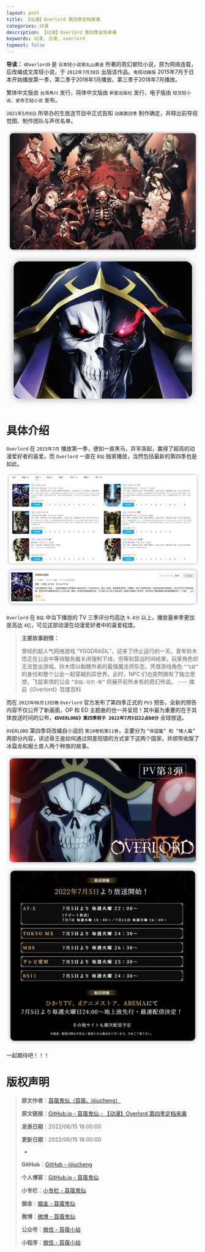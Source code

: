 ```yaml
---
layout: post
title: 【动漫】Overlord 第四季定档来袭
categories: 动漫
description: 【动漫】Overlord 第四季定档来袭
keywords: 动漫, 日漫, overlord
topmost: false
---
```


**导读：** 
`《Overlord》` 是 `日本轻小说家丸山黄金` 所著的奇幻冒险小说，原为网络连载，后改编成文库轻小说，于 `2012年7月30日` 出版该作品。`电视动画版` 2015年7月于日本开始播放第一季，第二季于2018年1月播放，第三季于2018年7月播放。

繁体中文版由 `台湾角川` 发行，简体中文版由 `新星出版社` 发行，电子版由 `轻文轻小说、爱奇艺轻小说` 发布。

`2021年5月8日` 所举办的生放送节目中正式告知 `动画第四季` 制作确定，并释出前导视觉图、制作团队与声优名单。

![Overlord 海报图](/images/Comic/2022-06-15-Comic-Overlord-IV-01.png)
![Overlord 骨王](/images/Comic/2022-06-15-Comic-Overlord-IV-02.png)

# 具体介绍

`Overlord` 在 `2015年7月` 播放第一季，便如一直黑马，异军突起，赢得了超高的动漫爱好者的喜爱。而 `Overlord` 一直在 `B站` 独家播放，当然包括最新的第四季也是如此。

![Overlord 在B站评分](/images/Comic/2022-06-15-Comic-Overlord-IV-03.png)
![Overlord 第一季播放量](/images/Comic/2022-06-15-Comic-Overlord-IV-04.png)

`Overlord` 在 `B站` 中当下播放的 TV 三季评分均高达 `9.4分` 以上，播放量单季更加是高达 `4亿`，可见这部动漫在动漫爱好者中的喜爱程度。

> **主要故事剧情：**
> 
> 曾经的超人气网络游戏 “YGGDRASIL”，迎来了终止运行的一天。青年铃木悟正在公会中等待服务器关闭强制下线，但等到营运时间结束，玩家角色却无法登出游戏。铃木悟以骷髅外表的最强魔法师形态，凭借游戏角色 `“飞鼠”` 的身份和整个公会一起穿越到异世界。此时，NPC 们也突然拥有了独立思想，飞鼠率领的公会 `“安兹·乌尔·恭”` 将展开前所未有的奇幻传说。
> ---- 摘自《Overlord》百度百科

而在 `2022年06月13日晚` `Overlord` 官方发布了第四季正式的 `PV3` 预告，全新的预告内容不仅公开了新画面，OP 和 ED 主题曲的也一并呈现！其中最为重要的在于具体放送时间的公布，**`《OVERLORD》第四季将于 2022年7月5日22点00分`** 全球放送。

`OVERLORD` 第四季将改编自小说的 `第10卷和第11卷`，主要分为 `“帝国篇” 和 “矮人篇”` 两部分内容，讲述骨王是如何通过阴差阳错的方式拿下这两个国家，并顺带收服了冰霜龙和掘土兽人两个种族的故事。

![Overlord 第四季 PV3](/images/Comic/2022-06-15-Comic-Overlord-IV-05.png)
![Overlord 第四季播放时间](/images/Comic/2022-06-15-Comic-Overlord-IV-06.png)

一起期待吧！！！

# 版权声明

> **原文作者**：[苜蓿鬼仙（苜蓿、jijiucheng）](https://jijiucheng.github.io/)
> 
> **原文链接**：[GitHub.io - 苜蓿鬼仙 - 【动漫】Overlord 第四季定档来袭](https://jijiucheng.github.io/2022/06/15/Comic-Overlord-IV/)
> 
> **发表日期**：2022/06/15 18:00:00
> 
> **更新日期**：2022/06/15 18:00:00
> 
> -
> 
> **GitHub**：[GitHub - jijiucheng](https://github.com/jijiucheng)
> 
> **个人博客**：[GitHub.io - 苜蓿鬼仙](https://jijiucheng.github.io)
> 
> **小专栏**：[小专栏 - 苜蓿鬼仙](https://xiaozhuanlan.com/u/6667468960)
> 
> **掘金**：[掘金 - 苜蓿鬼仙](https://juejin.im/user/5a31e95c51882533d023137d)
> 
> **微博**：[微博 - 苜蓿鬼仙](https://weibo.com/u/1585459545)
> 
> **公众号**：[微信 - 苜蓿小站](#)
> 
> **小程序**：[微信 - 苜蓿小站](#)


